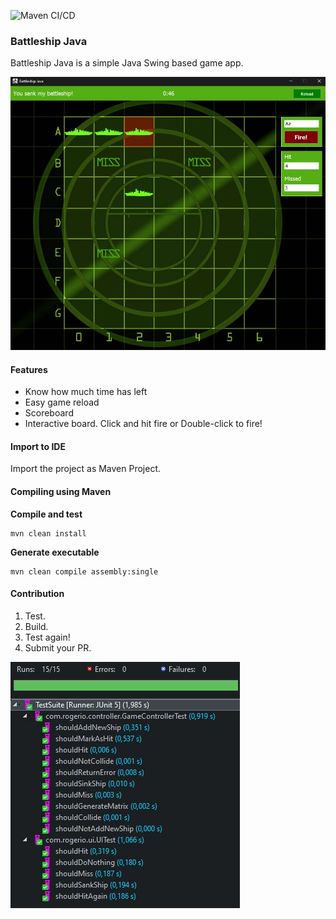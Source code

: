![Maven CI/CD](https://github.com/petruki/battleship-java/workflows/Maven%20CI/CD/badge.svg)

### Battleship Java

Battleship Java is a simple Java Swing based game app.

![Battleship UI](https://raw.githubusercontent.com/petruki/battleship-java/master/docs/main.jpg)


#### Features

- Know how much time has left
- Easy game reload
- Scoreboard
- Interactive board. Click and hit fire or Double-click to fire!


#### Import to IDE

Import the project as Maven Project.

#### Compiling using Maven

**Compile and test**
```
mvn clean install
```

**Generate executable**
```
mvn clean compile assembly:single
```

#### Contribution

1. Test.
2. Build.
3. Test again!
4. Submit your PR.

![Test](https://raw.githubusercontent.com/petruki/battleship-java/master/docs/test.jpg)